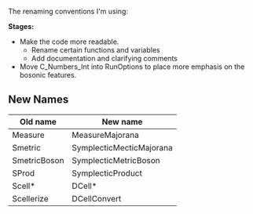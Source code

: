 The renaming conventions I'm using:

**Stages:**
 - Make the code more readable.
    - Rename certain functions and variables
    - Add documentation and clarifying comments
 - Move C_Numbers_Int into RunOptions to place more emphasis on the bosonic features.

## New Names 

 Old name | New name
---|---
Measure | MeasureMajorana
Smetric | SymplecticMecticMajorana
SmetricBoson | SymplecticMetricBoson
SProd | SymplecticProduct
Scell* | DCell*
Scellerize | DCellConvert
